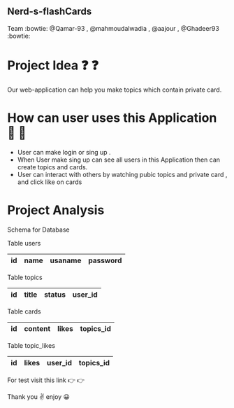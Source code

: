 ## Nerd-s-flashCards


Team :bowtie:   @Qamar-93 , @mahmoudalwadia , @aajour , @Ghadeer93 :bowtie:

# Project Idea :question: :question:

 Our web-application can help you make topics which contain private card.

 # How can user uses this Application :pray: :pray:

* User can make login or sing up .
* When User make sing up can see all users in this Application then can create topics and cards.
* User can interact with others by watching pubic topics and private card , and click like on cards

# Project Analysis

Schema for Database

Table users

| id  | name     | usaname  | password |  
| --- | ---------| ------   | --------    |

Table topics

| id  | title     | status  | user_id |  
| --- | ---------| ------   | --------    |

Table cards

| id  | content     | likes  | topics_id |  
| --- | ---------| ------   | --------    |

Table topic_likes

| id  | likes     | user_id  | topics_id |  
| --- | ---------| ------   | --------    |


For test visit this link :point_right: :point_right:

Thank you :v: enjoy :grinning:

